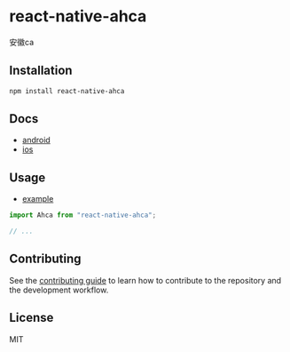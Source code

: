 # react-native-ahca

安徽ca

## Installation

```sh
npm install react-native-ahca
```

## Docs
- [android](./docs/android-2.7.14.docx)
- [ios](./docs/ios.docx)

## Usage
- [example](./example/src/App.tsx)

```js
import Ahca from "react-native-ahca";

// ...
```

## Contributing

See the [contributing guide](CONTRIBUTING.md) to learn how to contribute to the repository and the development workflow.

## License

MIT
